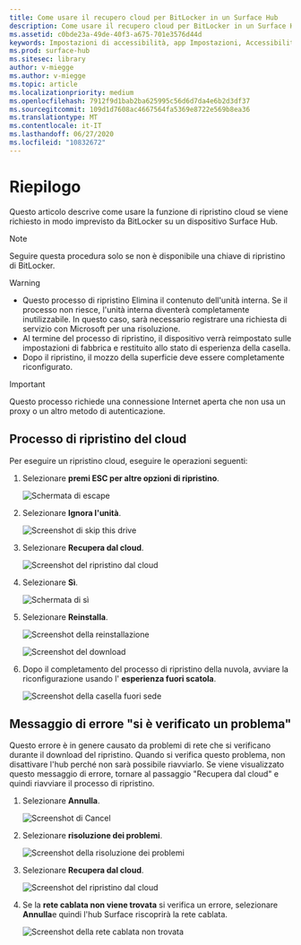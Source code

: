 ```yaml
---
title: Come usare il recupero cloud per BitLocker in un Surface Hub
description: Come usare il recupero cloud per BitLocker in un Surface Hub
ms.assetid: c0bde23a-49de-40f3-a675-701e3576d44d
keywords: Impostazioni di accessibilità, app Impostazioni, Accessibilità
ms.prod: surface-hub
ms.sitesec: library
author: v-miegge
ms.author: v-miegge
ms.topic: article
ms.localizationpriority: medium
ms.openlocfilehash: 7912f9d1bab2ba625995c56d6d7da4e6b2d3df37
ms.sourcegitcommit: 109d1d7608ac4667564fa5369e8722e569b8ea36
ms.translationtype: MT
ms.contentlocale: it-IT
ms.lasthandoff: 06/27/2020
ms.locfileid: "10832672"
---
```

# Riepilogo

Questo articolo descrive come usare la funzione di ripristino cloud se viene richiesto in modo imprevisto da BitLocker su un dispositivo Surface Hub.

> [!NOTE]
> Seguire questa procedura solo se non è disponibile una chiave di ripristino di BitLocker.

> [!WARNING]
> * Questo processo di ripristino Elimina il contenuto dell'unità interna. Se il processo non riesce, l'unità interna diventerà completamente inutilizzabile. In questo caso, sarà necessario registrare una richiesta di servizio con Microsoft per una risoluzione.
> * Al termine del processo di ripristino, il dispositivo verrà reimpostato sulle impostazioni di fabbrica e restituito allo stato di esperienza della casella.
> * Dopo il ripristino, il mozzo della superficie deve essere completamente riconfigurato.

> [!IMPORTANT]
> Questo processo richiede una connessione Internet aperta che non usa un proxy o un altro metodo di autenticazione.

## Processo di ripristino del cloud

Per eseguire un ripristino cloud, eseguire le operazioni seguenti:

1. Selezionare **premi ESC per altre opzioni di ripristino**.

   ![Schermata di escape](images/01-escape.png)

1. Selezionare **Ignora l'unità**.

   ![Screenshot di skip this drive](images/02-skip-this-drive.png)

1. Selezionare **Recupera dal cloud**.

   ![Screenshot del ripristino dal cloud](images/03-recover-from-cloud.png)

1. Selezionare **Sì**.

   ![Schermata di sì](images/04-yes.png)

1. Selezionare **Reinstalla**.

   ![Screenshot della reinstallazione](images/05a-reinstall.png)

   ![Screenshot del download](images/05b-downloading.png)

1. Dopo il completamento del processo di ripristino della nuvola, avviare la riconfigurazione usando l' **esperienza fuori scatola**.

   ![Screenshot della casella fuori sede](images/06-out-of-box.png)

## Messaggio di errore "si è verificato un problema"

Questo errore è in genere causato da problemi di rete che si verificano durante il download del ripristino. Quando si verifica questo problema, non disattivare l'hub perché non sarà possibile riavviarlo. Se viene visualizzato questo messaggio di errore, tornare al passaggio "Recupera dal cloud" e quindi riavviare il processo di ripristino.

1. Selezionare **Annulla**.

   ![Screenshot di Cancel](images/07-cancel.png)

1. Selezionare **risoluzione dei problemi**.

   ![Screenshot della risoluzione dei problemi](images/08-troubleshoot.png)

1. Selezionare **Recupera dal cloud**.

   ![Screenshot del ripristino dal cloud](images/09-recover-from-cloud2.png)

1. Se la **rete cablata non viene trovata** si verifica un errore, selezionare **Annulla**e quindi l'hub Surface riscoprirà la rete cablata.

   ![Screenshot della rete cablata non trovata](images/10-cancel.png)